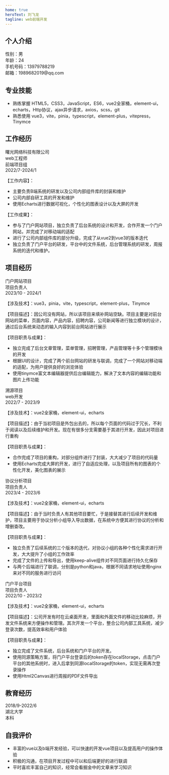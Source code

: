 ```yaml
---
home: true
heroText: 刘飞龙
tagline: web前端开发
---
```


## 个人介绍

<div :style="{display: 'flex', justifyContent: 'space-between'}">
  <div :style="{fontWeight:'bold'}">性别：男</div>
  <div :style="{fontWeight:'bold'}">年龄：24</div>
  <div :style="{fontWeight:'bold'}">手机号码：13979788219</div>
  <div :style="{fontWeight:'bold'}">邮箱：1989682019@qq.com</div>
</div>

## 专业技能

- 熟练掌握 HTML5，CSS3，JavaScript，ES6，vue2全家桶，element-ui，echarts，Http协议，ajax异步请求，axios，scss，git
- 熟悉使用 vue3，vite，pinia，typescript，element-plus，vitepress，Tinymce

## 工作经历

<div :style="{display: 'flex', justifyContent: 'space-between'}">
  <div :style="{fontWeight:'bold'}">曙光网络科技有限公司</div>
  <div :style="{fontWeight:'bold'}">web工程师</div>
  <div :style="{fontWeight:'bold'}">前端项目组</div>
  <div :style="{fontWeight:'bold'}">2022/7-2024/1</div>
</div>

【工作内容】：
- 主要负责B端系统的研发以及公司内部组件库的封装和维护
- 公司内部自研工具的开发和维护
- 使用Echarts进行数据可视化，个性化的图表设计以及大屏的开发

【工作成果】：
- 参与了门户网站项目，独立负责了后台系统的设计和开发，合作开发一个门户网站，并完成了对移动端的适配
- 进行了公司内部组件库的部分升级，完成了从vue2到vue3的版本迭代
- 独立负责了门户平台的研发，平台中的文件系统，后台管理系统的研发，周报系统的迭代和维护。

## 项目经历
<div :style="{display: 'flex', justifyContent: 'space-between'}">
  <div :style="{fontWeight:'bold'}">门户网站项目</div>
  <div :style="{fontWeight:'bold'}">项目负责人</div>
  <div :style="{fontWeight:'bold'}">2023/10 - 2024/1</div>
</div>

【涉及技术】：vue3，pinia，vite，typescript，element-plus，Tinymce

【项目描述】：因公司没有网站，所以该项目来填补网站空缺。项目主要是对前台网站的菜单，页面内容，产品内容，招聘内容，公司新闻等进行独立模块的设计，通过后台系统来动态的输入内容到前台网站进行展示

【项目职责与成果】：

- 独立完成了后台文章管理，菜单管理，招聘管理，产品管理等十多个管理模块的开发
- 根据UI的设计，完成了两个前台网站的研发与联调，完成了一个网站对移动端的适配，为用户提供良好的浏览体验
- 使用tinymce富文本编辑器提供后台编辑能力，解决了文本内容的编辑功能和图片上传功能

<div :style="{display: 'flex', justifyContent: 'space-between'}">
  <div :style="{fontWeight:'bold'}">溯源项目</div>
  <div :style="{fontWeight:'bold'}">web开发</div>
  <div :style="{fontWeight:'bold'}">2022/7 - 2023/9</div>
</div>

【涉及技术】：vue2全家桶，element-ui，echarts

【项目描述】：由于当初项目是外包出去的，所以每个页面的代码过于冗长，不利于阅读以及后续维护和开发。现在有很多分支需要基于其进行开发，因此对项目进行重构

【项目职责与成果】：

- 合作完成了项目的重构，对部分组件进行了封装，大大减少了项目的代码量
- 使用Echarts完成大屏的开发，进行了自适应处理，以及项目所有的图表的个性化开发，美化图表的展示

<div :style="{display: 'flex', justifyContent: 'space-between'}">
  <div :style="{fontWeight:'bold'}">协议分析项目</div>
  <div :style="{fontWeight:'bold'}">项目负责人</div>
  <div :style="{fontWeight:'bold'}">2023/4 - 2023/6</div>
</div>

【涉及技术】：vue2全家桶，element-ui，echarts

【项目描述】：由于当时负责人有其他项目要忙，于是接替其进行后续开发和维护，项目主要用于协议分析小组导入导出数据，在系统中方便其进行协议的分析和增删查改。

【项目职责与成果】：

- 独立负责了后续系统的三个版本的迭代，对协议小组的各种个性化需求进行开发，大大提升了小组的工作效率
- 完成了文件的上传和导出，使用keep-alive组件对不同页面进行持久化保存
- 与两个后端进行了联调，分别是python和java，根据不同请求地址使用nginx来对不同的服务进行访问

<div :style="{display: 'flex', justifyContent: 'space-between'}">
  <div :style="{fontWeight:'bold'}">门户平台项目</div>
  <div :style="{fontWeight:'bold'}">项目负责人</div>
  <div :style="{fontWeight:'bold'}">2022/10 - 2023/2</div>
</div>

【涉及技术】：vue2全家桶，element-ui，echarts

【项目描述】：公司开发有时在云桌面开发，里面和外面文件的移动比较麻烦，开发文件系统来方便操作和管理。其次开发一个平台，整合公司内部工具系统，减少登录次数，提高效率和用户体验

【项目职责与成果】：

- 独立完成了文件系统，后台系统和门户平台的开发。
- 使用同源策略方案，将门户平台登录后的token存在localStorage，点击门户平台的其他系统时，进入后拿到同源localStorage的token，实现无需再次登录操作
- 使用Html2Canvas进行周报的PDF文件导出

## 教育经历

<div :style="{display: 'flex', justifyContent: 'space-between'}">
  <div :style="{fontWeight:'bold'}">2018/9-2022/6</div>
  <div :style="{fontWeight:'bold'}">湖北大学</div>
  <div :style="{fontWeight:'bold'}">本科</div>
</div>

## 自我评价

- 丰富的vue以及b端开发经验，可以快速的开发vue项目以及提高用户的操作体验
- 积极的沟通，在项目开发过程中可以和后端更好的进行联调
- 平时喜欢丰富自己的知识，经常会看掘金中的文章来学习知识
